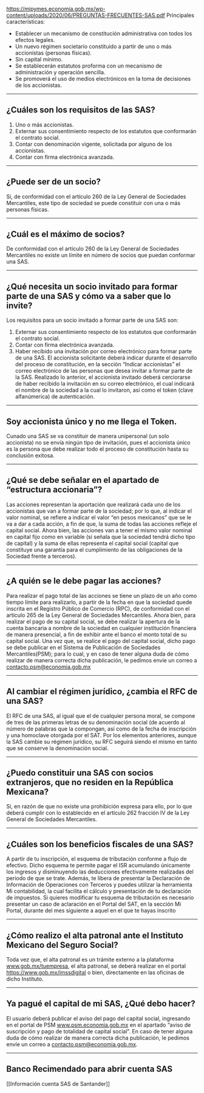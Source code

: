 https://mipymes.economia.gob.mx/wp-content/uploads/2020/06/PREGUNTAS-FRECUENTES-SAS.pdf
Principales características:
* Establecer un mecanismo de constitución administrativa con todos los efectos legales.
* Un nuevo régimen societario constituido a partir de uno o más accionistas (personas
físicas).
* Sin capital mínimo.
* Se establecerán estatutos proforma con un mecanismo de administración y operación
sencilla.
* Se promoverá el uso de medios electrónicos en la toma de decisiones de los accionistas.
---
## ¿Cuáles son los requisitos de las SAS?
1. Uno o más accionistas.
2. Externar sus consentimiento respecto de los estatutos que conformarán el contrato social.
3. Contar con denominación vigente, solicitada por alguno de los accionistas.
4. Contar con firma electrónica avanzada. 
---
## ¿Puede ser de un socio?
Si, de conformidad con el artículo 260 de la Ley General de Sociedades Mercantiles, este tipo
de sociedad se puede constituir con una o más personas físicas. 

---
## ¿Cuál es el máximo de socios?
De conformidad con el artículo 260 de la Ley General de Sociedades Mercantiles no existe un
límite en número de socios que puedan conformar una SAS. 

---
## ¿Qué necesita un socio invitado para formar parte de una SAS y cómo va a saber que lo invite?
Los requisitos para un socio invitado a formar parte de una SAS son:
1. Externar sus consentimiento respecto de los estatutos que conformarán el contrato social.
2. Contar con firma electrónica avanzada.
3. Haber recibido una invitación por correo electrónico para formar parte de una SAS.
El accionista solicitante deberá indicar durante el desarrollo del proceso de constitución, en
la sección “Indicar accionistas” el correo electrónico de las personas que desea invitar a
formar parte de la SAS.
Realizado lo anterior, el accionista invitado deberá cerciorarse de haber recibido la invitación
en su correo electrónico, el cual indicará el nombre de la sociedad a la cual lo invitaron, así
como el token (clave alfanúmerica) de autenticación.

---
## Soy accionista único y no me llega el Token.
Cunado una SAS se va constituir de manera unipersonal (un solo accionista) no se envía
ningún tipo de invitación, pues el accionista único es la persona que debe realizar todo el
proceso de constitución hasta su conclusión exitosa. 

---
## ¿Qué se debe señalar en el apartado de “estructura accionaria”? 
Las acciones representan la aportación que realizará cada uno de los accionistas que van a formar parte de la sociedad; por lo que, al indicar el valor nominal, se refiere a indicar el valor “en pesos mexicanos” que se le va a dar a cada acción, a fin de que, la suma de todas las acciones refleje el capital social. Ahora bien, las acciones van a tener el mismo valor nominal en capital fijo como en variable (si señala que la sociedad tendrá dicho tipo de capital) y la suma de ellas representa el capital social (capital que constituye una garantía para el cumplimiento de las obligaciones de la Sociedad frente a terceros).

---
## ¿A quién se le debe pagar las acciones?
Para realizar el pago total de las acciones se tiene un plazo de un año como tiempo límite
para realizarlo, a partir de la fecha en que la sociedad quede inscrita en el Registro Público de
Comercio (RPC), de conformidad con el artículo 265 de la Ley General de Sociedades
Mercantiles.
Ahora bien, para realizar el pago de su capital social, se debe realizar la apertura de la cuenta
bancaria a nombre de la sociedad en cualquier institución financiera de manera presencial, a
fin de exhibir ante el banco el monto total de su capital social.
Una vez que, se realice el pago del capital social, dicho pago se debe publicar en el Sistema
de Publicación de Sociedades Mercantiles(PSM); para lo cual, y en caso de tener alguna duda
de cómo realizar de manera correcta dicha publicación, le pedimos envíe un correo a contacto.psm@economia.gob.mx

---
## Al cambiar el régimen jurídico, ¿cambia el RFC de una SAS?
El RFC de una SAS, al igual que el de cualquier persona moral, se compone de tres de las
primeras letras de su denominación social (de acuerdo al número de palabras que la
compongan, así como de la fecha de inscripción y una homoclave otorgada por el SAT.
Por los elementos anteriores, aunque la SAS cambie su régimen jurídico, su RFC seguirá
siendo el mismo en tanto que se conserve la denominación social.

---
## ¿Puedo constituir una SAS con socios extranjeros, que no residen en la República Mexicana?
Si, en razón de que no existe una prohibición expresa para ello, por lo que deberá cumplir con
lo establecido en el artículo 262 fracción IV de la Ley General de Sociedades Mercantiles.

---

## ¿Cuáles son los beneficios fiscales de una SAS?
A partir de tu inscripción, el esquema de tributación conforme a flujo de efectivo. Dicho
esquema te permite pagar el ISR acumulando únicamente los ingresos y disminuyendo las
deducciones efectivamente realizadas del periodo de que se trate.
Además, te libera de presentar la Declaración de Información de Operaciones con Terceros y
puedes utilizar la herramienta Mi contabilidad, la cual facilita el cálculo y presentación de tu
declaración de impuestos. Si quieres modificar tu esquema de tributación es necesario
presentar un caso de aclaración en el Portal del SAT, en la sección Mi Portal, durante del mes
siguiente a aquel en el que te hayas inscrito

---

## ¿Cómo realizo el alta patronal ante el Instituto Mexicano del Seguro Social?
Toda vez que, el alta patronal es un trámite externo a la plataforma www.gob.mx/tuempresa,
el alta patronal, se deberá realizar en el portal https://www.gob.mx/imssdigital o bien,
directamente en las oficinas de dicho Instituto.

---

## Ya pagué el capital de mi SAS, ¿Qué debo hacer?
El usuario deberá publicar el aviso del pago del capital social, ingresando en el portal de PSM
www.psm.economia.gob.mx en el apartado “aviso de suscripción y pago de totalidad de
capital social”.
En caso de tener alguna duda de cómo realizar de manera correcta dicha publicación, le
pedimos envíe un correo a contacto.psm@economia.gob.mx.

---
## Banco Recimendado para abrir cuenta SAS
[[Información cuenta SAS de Santander]]
